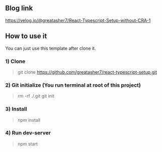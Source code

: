 ## Blog link

https://velog.io/@greatasher7/React-Typescript-Setup-without-CRA-1

## How to use it

You can just use this template after clone it.

### 1) Clone

> git clone https://github.com/greatasher7/react-typescript-setup.git

### 2) Git initialize (You run terminal at root of this project)

> rm -rf ./.git
> git init

### 3) Install

> npm install

### 4) Run dev-server

> npm start
